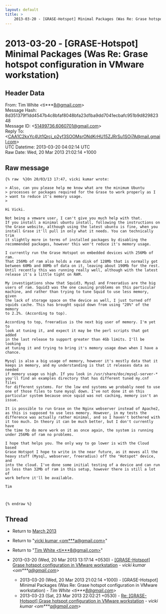 ```yaml
---
layout: default
title: >
    2013-03-20 - [GRASE-Hotspot] Minimal Packages (Was Re: Grase hotspot configuration in VMware workstation)
---
```


# 2013-03-20 - [GRASE-Hotspot] Minimal Packages (Was Re: Grase hotspot configuration in VMware workstation)

## Header Data

From: Tim White \<ti***8@gmail.com\><br>
Message Hash: 8d351379f1dd4547b4c8bfaf8048bfa23d1ba9dd7041ecbafc951b9d82982348<br>
Message ID: \<51499736.6060701@gmail.com\><br>
Reply To: \<CAA1C2kxYc4Ut1Qrcj_p2yf3SOOMsrONdKrHU15ZJRrSu1SOj7A@mail.gmail.com\><br>
UTC Datetime: 2013-03-20 04:02:14 UTC<br>
Raw Date: Wed, 20 Mar 2013 21:02:14 +1000<br>

## Raw message

```
{% raw  %}On 20/03/13 17:47, vicki kumar wrote:

> Also, can you please help me know what are the minimum Ubuntu 
> processes or packages required for the Grase to work properly as I 
> want to reduce it's memory usage.
>

Hi Vicki.

Not being a vmware user, I can't give you much help with that.
If you install a minimal ubuntu install, following the instructions on 
the Grase website, although using the latest ubuntu is fine, when you 
install Grase it'll pull in only what it needs. You can technically trim 
it slightly more in terms of installed packages by disabling the 
recommended packages, however this won't reduce it's memory usage.

I currently run the Grase Hotspot on embedded devices with 256Mb of ram. 
That 256Mb of ram also holds a ram disk of 128Mb that is normally got 
between 60Mb and 80Mb of data on it, leaving about 190Mb for the rest. 
Until recently this was running really well, although with the latest 
release it's a little tight on RAM.

My investigations show that Squid3, Mysql and Freeradius are the big 
users of ram. Squid3 was the one causing problems on this particular 
machine, and rather than trying to tune Squid to use less memory, given 
the lack of storage space on the device as well, I just turned off 
squids cache. This has brought squid down from using "20%" of the memory 
to 2.2%. (According to top).

According to top, freeradius is the next big user of memory. I'm yet to 
look at tuning it, and expect it may be the perl scripts that got added 
in the last release to support greater than 4Gb limits. I'll be looking 
at tuning it and trying to bring it's memory usage down when I have a 
chance.

Mysql is also a big usage of memory, however it's mostly data that it 
keeps in memory, and my understanding is that it releases data as needed 
if memory usage us high. If you look in /usr/share/doc/mysql-server-* 
you'll find an examples directory that has different tuned my.cnf files 
for different systems. For the low end systems we probably need to use 
one of those files to tune mysql down. I've not done it on this 
particular system because once squid was not caching, memory isn't an issue.

It is possible to run Grase on the Nginx webserver instead of Apache2, 
as this is supposed to use less memory. However, in my tests the 
difference was actually rather minimal, and so I haven't bothered with 
it too much. In theory it can be much better, but I don't currently have 
the time to do more work on it as once again, the system is running 
under 256Mb of ram no problems.

I hope that helps you. The only way to go lower is with the Cloud based 
Grase Hotspot I hope to write in the near future, as it moves all the 
heavy stuff (Mysql, webserver, freeradius) off the "Hotspot" device, and 
into the cloud. I've done some initial testing of a device and can run 
in less than 32Mb of ram in this setup, however there is still a lot of 
work before it'll be available.

Tim



{% endraw %}
```

## Thread

+ Return to [March 2013](/archive/2013/03)

+ Return to "[vicki kumar <om***a<span>@</span>gmail.com>](/authors/om___a_at_gmail_com)"
+ Return to "[Tim White <ti***8<span>@</span>gmail.com>](/authors/ti___8_at_gmail_com)"

+ 2013-03-20 (Wed, 20 Mar 2013 13:17:14 +0530) - [[GRASE-Hotspot] Grase hotspot configuration in VMware workstation](/archive/2013/03/69eb5054e4b850855c8afc5125817d8d0e796a2246ccadb589f73bb639d22062) - _vicki kumar \<om***a@gmail.com\>_
  + 2013-03-20 (Wed, 20 Mar 2013 21:02:14 +1000) - [GRASE-Hotspot] Minimal Packages (Was Re: Grase hotspot configuration in VMware workstation) - _Tim White \<ti***8@gmail.com\>_
  + 2013-03-23 (Sat, 23 Mar 2013 22:02:21 +0530) - [Re: [GRASE-Hotspot] Grase hotspot configuration in VMware	workstation](/archive/2013/03/0595b10d990df41b992dffb01f29332d8b51f8c625021232e5d571c91c5b1a7e) - _vicki kumar \<om***a@gmail.com\>_

